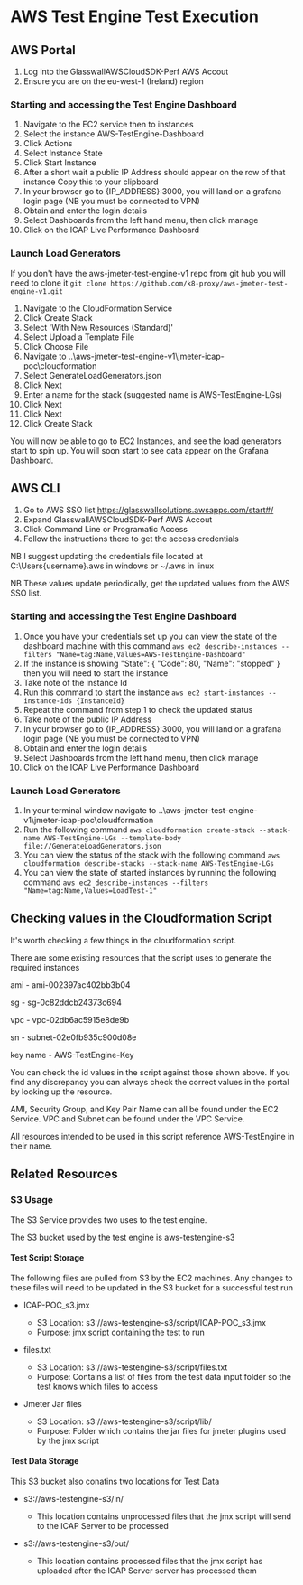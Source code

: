 # AWS Test Engine Test Execution

## AWS Portal

1. Log into the GlasswallAWSCloudSDK-Perf AWS Accout
2. Ensure you are on the eu-west-1 (Ireland) region

### Starting and accessing the Test Engine Dashboard

1. Navigate to the EC2 service then to instances
2. Select the instance AWS-TestEngine-Dashboard
3. Click Actions
4. Select Instance State
5. Click Start Instance
6. After a short wait a public IP Address should appear on the row of that instance Copy this to your clipboard
7. In your browser go to {IP_ADDRESS}:3000, you will land on a grafana login page (NB you must be connected to VPN)
8. Obtain and enter the login details
9. Select Dashboards from the left hand menu, then click manage
10. Click on the ICAP Live Performance Dashboard

### Launch Load Generators

If you don't have the aws-jmeter-test-engine-v1 repo from git hub you will need to clone it
``` git clone https://github.com/k8-proxy/aws-jmeter-test-engine-v1.git ```

1. Navigate to the CloudFormation Service
2. Click Create Stack
3. Select 'With New Resources (Standard)'
4. Select Upload a Template File
5. Click Choose File
6. Navigate to ..\aws-jmeter-test-engine-v1\jmeter-icap-poc\cloudformation
7. Select GenerateLoadGenerators.json
8. Click Next
9. Enter a name for the stack (suggested name is AWS-TestEngine-LGs)
10. Click Next
11. Click Next
12. Click Create Stack

You will now be able to go to EC2 Instances, and see the load generators start to spin up.
You will soon start to see data appear on the Grafana Dashboard.

## AWS CLI

1. Go to AWS SSO list https://glasswallsolutions.awsapps.com/start#/
2. Expand GlasswallAWSCloudSDK-Perf AWS Accout
3. Click Command Line or Programatic Access
4. Follow the instructions there to get the access credentials

NB I suggest updating the credentials file located at C:\Users\{username}\.aws in windows or ~/.aws in linux

NB These values update periodically, get the updated values from the AWS SSO list.

### Starting and accessing the Test Engine Dashboard

1. Once you have your credentials set up you can view the state of the dashboard machine with this command
	``` aws ec2 describe-instances --filters "Name=tag:Name,Values=AWS-TestEngine-Dashboard" ```
2. If the instance is showing "State": { "Code": 80, "Name": "stopped" } then you will need to start the instance
3. Take note of the instance Id
4. Run this command to start the instance
	``` aws ec2 start-instances --instance-ids {InstanceId} ```
5. Repeat the command from step 1 to check the updated status
6. Take note of the public IP Address
7. In your browser go to {IP_ADDRESS}:3000, you will land on a grafana login page (NB you must be connected to VPN)
8. Obtain and enter the login details
9. Select Dashboards from the left hand menu, then click manage
10. Click on the ICAP Live Performance Dashboard

### Launch Load Generators

1. In your terminal window navigate to ..\aws-jmeter-test-engine-v1\jmeter-icap-poc\cloudformation
2. Run the following command
	``` aws cloudformation create-stack --stack-name AWS-TestEngine-LGs --template-body file://GenerateLoadGenerators.json ```
3. You can view the status of the stack with the following command
	``` aws cloudformation describe-stacks --stack-name AWS-TestEngine-LGs ```
4. You can view the state of started instances by running the following command
	``` aws ec2 describe-instances --filters "Name=tag:Name,Values=LoadTest-1" ```

## Checking values in the Cloudformation Script

It's worth checking a few things in the cloudformation script.

There are some existing resources that the script uses to generate the required instances

ami - ami-002397ac402bb3b04

sg - sg-0c82ddcb24373c694

vpc - vpc-02db6ac5915e8de9b

sn - subnet-02e0fb935c900d08e

key name - AWS-TestEngine-Key

You can check the id values in the script against those shown above.
If you find any discrepancy you can always check the correct values in the portal by looking up the resource.

AMI, Security Group, and Key Pair Name can all be found under the EC2 Service.
VPC and Subnet can be found under the VPC Service.

All resources intended to be used in this script reference AWS-TestEngine in their name.

## Related Resources

### S3 Usage

The S3 Service provides two uses to the test engine.

The S3 bucket used by the test engine is aws-testengine-s3

#### Test Script Storage

The following files are pulled from S3 by the EC2 machines. Any changes to these files will need to be updated in the S3 bucket for a successful test run

- ICAP-POC_s3.jmx
  - S3 Location: s3://aws-testengine-s3/script/ICAP-POC_s3.jmx
  - Purpose: jmx script containing the test to run

- files.txt
  - S3 Location: s3://aws-testengine-s3/script/files.txt
  - Purpose: Contains a list of files from the test data input folder so the test knows which files to access

- Jmeter Jar files
  - S3 Location: s3://aws-testengine-s3/script/lib/
  - Purpose: Folder which contains the jar files for jmeter plugins used by the jmx script

#### Test Data Storage

This S3 bucket also conatins two locations for Test Data

- s3://aws-testengine-s3/in/
  - This location contains unprocessed files that the jmx script will send to the ICAP Server to be processed

- s3://aws-testengine-s3/out/
  - This location contains processed files that the jmx script has uploaded after the ICAP Server server has processed them
